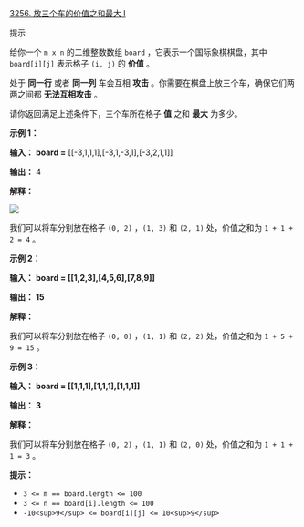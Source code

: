 [3256. 放三个车的价值之和最大 I](https://leetcode.cn/problems/maximum-value-sum-by-placing-three-rooks-i/)

提示

给你一个 `m x n` 的二维整数数组 `board` ，它表示一个国际象棋棋盘，其中 `board[i][j]` 表示格子 `(i, j)` 的 **价值** 。

处于 **同一行** 或者 **同一列** 车会互相 **攻击** 。你需要在棋盘上放三个车，确保它们两两之间都 **无法互相攻击** 。

请你返回满足上述条件下，三个车所在格子 **值** 之和 **最大** 为多少。

**示例 1：**

 **输入：** **board =** [[-3,1,1,1],[-3,1,-3,1],[-3,2,1,1]]

 **输出：** 4

**解释：**

![](https://assets.leetcode.com/uploads/2024/08/08/rooks2.png)

我们可以将车分别放在格子 `(0, 2)` ，`(1, 3)` 和 `(2, 1)` 处，价值之和为 `1 + 1 + 2 = 4` 。

**示例 2：**

 **输入：** **board = [[1,2,3],[4,5,6],[7,8,9]]**

 **输出：** **15**

**解释：**

我们可以将车分别放在格子 `(0, 0)` ，`(1, 1)` 和 `(2, 2)` 处，价值之和为 `1 + 5 + 9 = 15` 。

**示例 3：**

 **输入：** **board = [[1,1,1],[1,1,1],[1,1,1]]**

 **输出：** **3**

**解释：**

我们可以将车分别放在格子 `(0, 2)` ，`(1, 1)` 和 `(2, 0)` 处，价值之和为 `1 + 1 + 1 = 3` 。

**提示：**

* `3 <= m == board.length <= 100`
* `3 <= n == board[i].length <= 100`
* `-10<sup>9</sup> <= board[i][j] <= 10<sup>9</sup>`
